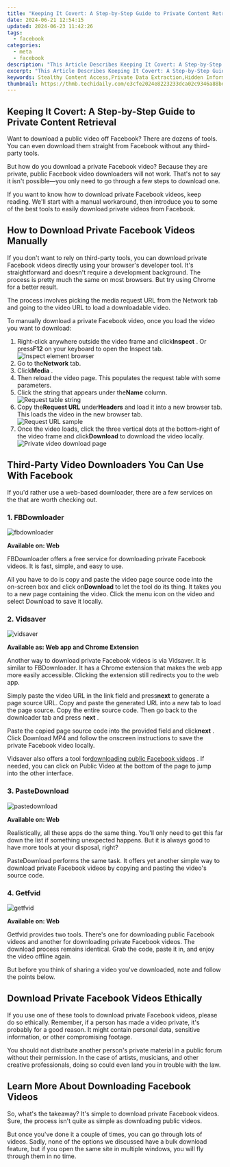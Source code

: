 ```yaml
---
title: "Keeping It Covert: A Step-by-Step Guide to Private Content Retrieval"
date: 2024-06-21 12:54:15
updated: 2024-06-23 11:42:26
tags:
  - facebook
categories:
  - meta
  - facebook
description: "This Article Describes Keeping It Covert: A Step-by-Step Guide to Private Content Retrieval"
excerpt: "This Article Describes Keeping It Covert: A Step-by-Step Guide to Private Content Retrieval"
keywords: Stealthy Content Access,Private Data Extraction,Hidden Information Gain,Secretive Retrieval Methods,Covert Data Harvesting,Discreet Info Gathering,Secure Content Acquisition
thumbnail: https://thmb.techidaily.com/e3cfe2024e8223233dca02c9346a88bd3c9122571566316abe24ad6c80cbdaa7.jpeg
---
```


## Keeping It Covert: A Step-by-Step Guide to Private Content Retrieval

 Want to download a public video off Facebook? There are dozens of tools. You can even download them straight from Facebook without any third-party tools.

 But how do you download a private Facebook video? Because they are private, public Facebook video downloaders will not work. That's not to say it isn't possible—you only need to go through a few steps to download one.

 If you want to know how to download private Facebook videos, keep reading. We'll start with a manual workaround, then introduce you to some of the best tools to easily download private videos from Facebook.

## How to Download Private Facebook Videos Manually

 If you don't want to rely on third-party tools, you can download private Facebook videos directly using your browser's developer tool. It's straightforward and doesn't require a development background. The process is pretty much the same on most browsers. But try using Chrome for a better result.

 The process involves picking the media request URL from the Network tab and going to the video URL to load a downloadable video.

 To manually download a private Facebook video, once you load the video you want to download:

1. Right-click anywhere outside the video frame and click**Inspect** . Or press**F12** on your keyboard to open the Inspect tab.  
![Inspect element browser](https://static1.makeuseofimages.com/wordpress/wp-content/uploads/2023/07/inspect-element-browser.jpg)
2. Go to the**Network** tab.
3. Click**Media** .
4. Then reload the video page. This populates the request table with some parameters.
5. Click the string that appears under the**Name** column.  
![Request table string](https://static1.makeuseofimages.com/wordpress/wp-content/uploads/2023/07/request-table-string.jpg)
6. Copy the**Request URL** under**Headers** and load it into a new browser tab. This loads the video in the new browser tab.  
![Request URL sample](https://static1.makeuseofimages.com/wordpress/wp-content/uploads/2023/07/request-url-sample.jpg)
7. Once the video loads, click the three vertical dots at the bottom-right of the video frame and click**Download** to download the video locally.  
![Private video download page](https://static1.makeuseofimages.com/wordpress/wp-content/uploads/2023/07/private-video-download-page.jpg)

## Third-Party Video Downloaders You Can Use With Facebook

 If you'd rather use a web-based downloader, there are a few services on the that are worth checking out.

### 1. FBDownloader

![fbdownloader](https://static1.makeuseofimages.com/wordpress/wp-content/uploads/2021/06/fbdownloader.png)

**Available on: Web**

 FBDownloader offers a free service for downloading private Facebook videos. It is fast, simple, and easy to use.

 All you have to do is copy and paste the video page source code into the on-screen box and click on**Download** to let the tool do its thing. It takes you to a new page containing the video. Click the menu icon on the video and select Download to save it locally.

### 2. Vidsaver

![vidsaver](https://static1.makeuseofimages.com/wordpress/wp-content/uploads/2021/06/vidsaver.png)

**Available as: Web app and Chrome Extension**

 Another way to download private Facebook videos is via Vidsaver. It is similar to FBDownloader. It has a Chrome extension that makes the web app more easily accessible. Clicking the extension still redirects you to the web app.

 Simply paste the video URL in the link field and press**next** to generate a page source URL. Copy and paste the generated URL into a new tab to load the page source. Copy the entire source code. Then go back to the downloader tab and press n**ext** .

 Paste the copied page source code into the provided field and click**next** . Click Download MP4 and follow the onscreen instructions to save the private Facebook video locally.

 Vidsaver also offers a tool for[downloading public Facebook videos](https://www.makeuseof.com/tag/3-ways-to-download-videos-from-facebook-si/) . If needed, you can click on Public Video at the bottom of the page to jump into the other interface.

### 3. PasteDownload

![pastedownload](https://static1.makeuseofimages.com/wordpress/wp-content/uploads/2021/06/pastedownload.png)

**Available on: Web**

 Realistically, all these apps do the same thing. You'll only need to get this far down the list if something unexpected happens. But it is always good to have more tools at your disposal, right?

 PasteDownload performs the same task. It offers yet another simple way to download private Facebook videos by copying and pasting the video's source code.

### 4. Getfvid

![getfvid](https://static1.makeuseofimages.com/wordpress/wp-content/uploads/2021/06/getfvid.png)

**Available on: Web**

 Getfvid provides two tools. There's one for downloading public Facebook videos and another for downloading private Facebook videos. The download process remains identical. Grab the code, paste it in, and enjoy the video offline again.

 But before you think of sharing a video you've downloaded, note and follow the points below.

## Download Private Facebook Videos Ethically

 If you use one of these tools to download private Facebook videos, please do so ethically. Remember, if a person has made a video private, it's probably for a good reason. It might contain personal data, sensitive information, or other compromising footage.

 You should not distribute another person's private material in a public forum without their permission. In the case of artists, musicians, and other creative professionals, doing so could even land you in trouble with the law.

## Learn More About Downloading Facebook Videos

 So, what's the takeaway? It's simple to download private Facebook videos. Sure, the process isn't quite as simple as downloading public videos.

 But once you've done it a couple of times, you can go through lots of videos. Sadly, none of the options we discussed have a bulk download feature, but if you open the same site in multiple windows, you will fly through them in no time.


<ins class="adsbygoogle"
     style="display:block"
     data-ad-format="autorelaxed"
     data-ad-client="ca-pub-7571918770474297"
     data-ad-slot="1223367746"></ins>



<ins class="adsbygoogle"
     style="display:block"
     data-ad-client="ca-pub-7571918770474297"
     data-ad-slot="8358498916"
     data-ad-format="auto"
     data-full-width-responsive="true"></ins>

